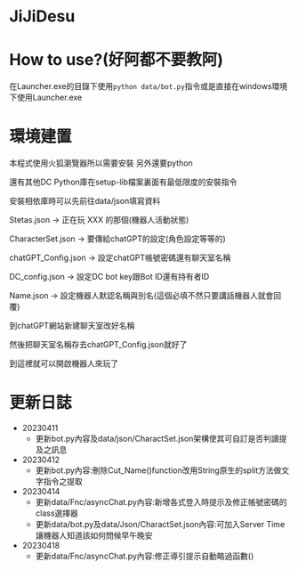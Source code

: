 # JiJiDesu

# How to use?(好阿都不要教阿)
在Launcher.exe的目錄下使用`python data/bot.py`指令或是直接在windows環境下使用Launcher.exe

# 環境建置
本程式使用火狐瀏覽器所以需要安裝
另外還要python

還有其他DC Python庫在setup-lib檔案裏面有最低限度的安裝指令

安裝相依庫時可以先前往data/json填寫資料

Stetas.json -> 正在玩 XXX 的那個(機器人活動狀態)

CharacterSet.json -> 要傳給chatGPT的設定(角色設定等等的)

chatGPT_Config.json -> 設定chatGPT帳號密碼還有聊天室名稱

DC_config.json -> 設定DC bot key跟Bot ID還有持有者ID

Name.json -> 設定機器人默認名稱與別名(這個必填不然只要講話機器人就會回覆)

到chatGPT網站新建聊天室改好名稱

然後把聊天室名稱存去chatGPT_Config.json就好了


到這裡就可以開啟機器人來玩了

# 更新日誌

- 20230411
  - 更新bot.py內容及data/json/CharactSet.json架構使其可自訂是否判讀提及之訊息
- 20230412
  - 更新bot.py內容:刪除Cut_Name()function改用String原生的split方法做文字指令之提取
- 20230414
  - 更新data/Fnc/asyncChat.py內容:新增各式登入時提示及修正帳號密碼的class選擇器
  - 更新data/bot.py及data/Json/CharactSet.json內容:可加入Server Time讓機器人知道該如何問候早午晚安
- 20230418
  - 更新data/Fnc/asyncChat.py內容:修正導引提示自動略過函數()

